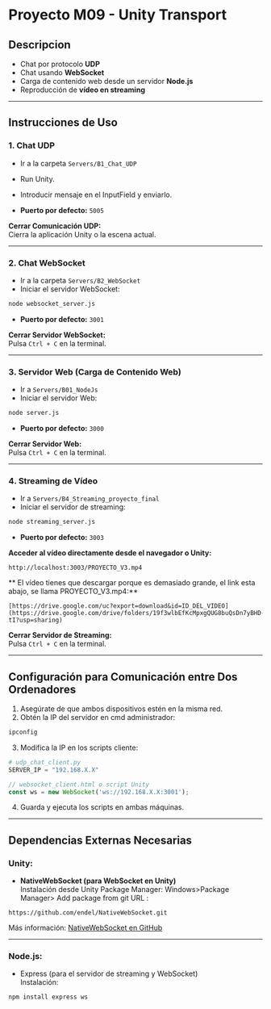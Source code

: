 
# Proyecto M09 - Unity Transport

## Descripcion

- Chat por protocolo **UDP**  
- Chat usando **WebSocket**  
- Carga de contenido web desde un servidor **Node.js**  
- Reproducción de **vídeo en streaming**

---

## Instrucciones de Uso

### 1️. Chat UDP

-  Ir a la carpeta `Servers/B1_Chat_UDP`  
- Run Unity.  
- Introducir mensaje en el InputField y enviarlo.

-  **Puerto por defecto:** `5005`  

 **Cerrar Comunicación UDP:**  
Cierra la aplicación Unity o la escena actual.

---

### 2️. Chat WebSocket

-  Ir a la carpeta `Servers/B2_WebSocket`  
-  Iniciar el servidor WebSocket:
```bash
node websocket_server.js
```
-  **Puerto por defecto:** `3001`

 **Cerrar Servidor WebSocket:**  
Pulsa `Ctrl + C` en la terminal.

---

### 3️. Servidor Web (Carga de Contenido Web)

-  Ir a `Servers/B01_NodeJs`  
-  Iniciar el servidor Web:
```bash
node server.js
```
-  **Puerto por defecto:** `3000`  

 **Cerrar Servidor Web:**  
Pulsa `Ctrl + C` en la terminal.

---

### 4️. Streaming de Vídeo

-  Ir a `Servers/B4_Streaming_proyecto_final`  
-  Iniciar el servidor de streaming:
```bash
node streaming_server.js
```
-  **Puerto por defecto:** `3003`  

 **Acceder al vídeo directamente desde el navegador o Unity:**  
```
http://localhost:3003/PROYECTO_V3.mp4
```

** El vídeo tienes que descargar porque es demasiado grande, el link esta abajo, se llama PROYECTO_V3.mp4:**  

```
[https://drive.google.com/uc?export=download&id=ID_DEL_VIDEO](https://drive.google.com/drive/folders/19f3wlbEfKcMpxgQUG8buQsDn7yBHD-tI?usp=sharing)
```

 **Cerrar Servidor de Streaming:**  
Pulsa `Ctrl + C` en la terminal.

---

##  Configuración para Comunicación entre Dos Ordenadores

1. Asegúrate de que ambos dispositivos estén en la misma red.  
2. Obtén la IP del servidor en cmd administrador:  
```bash
ipconfig
```
3. Modifica la IP en los scripts cliente:

```python
# udp_chat_client.py
SERVER_IP = "192.168.X.X"
```

```js
// websocket_client.html o script Unity
const ws = new WebSocket('ws://192.168.X.X:3001');
```

4. Guarda y ejecuta los scripts en ambas máquinas.

---

##  **Dependencias Externas Necesarias**

### Unity:

-  **NativeWebSocket (para WebSocket en Unity)**  
Instalación desde Unity Package Manager: Windows>Package Manager> Add package from git URL :
```
https://github.com/endel/NativeWebSocket.git
```
Más información: [NativeWebSocket en GitHub](https://github.com/endel/NativeWebSocket)

---

### Node.js:

-  Express (para el servidor de streaming y WebSocket)  
Instalación:
```bash
npm install express ws
```
